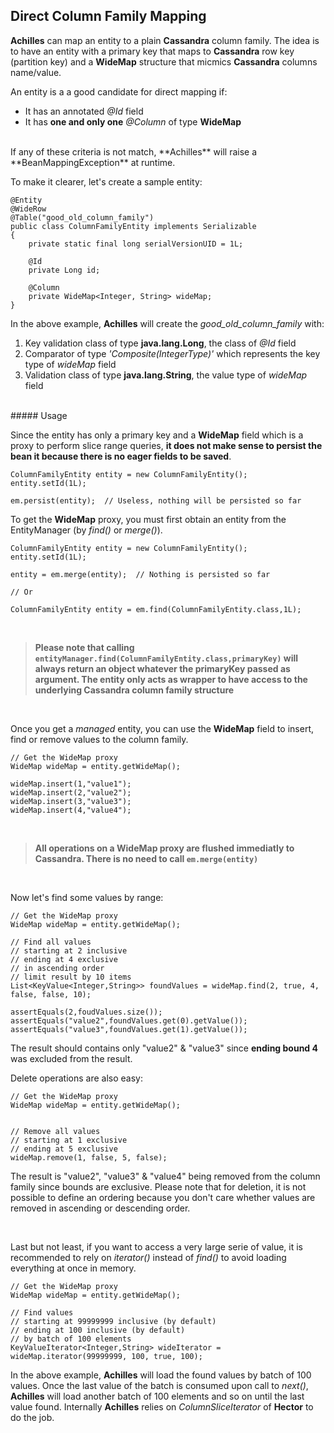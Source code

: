 ## Direct Column Family Mapping

 **Achilles** can map an entity to a plain **Cassandra** column family. The idea is to have an entity with a primary 
 key that maps to **Cassandra** row key (partition key) and a **WideMap** structure that micmics **Cassandra** 
 columns name/value.

 An entity is a a good candidate for direct mapping if:

 - It has an annotated *@Id* field
 - It has **one and only one** *@Column* of type **WideMap** 

<br/>    
 If any of these criteria is not match, **Achilles** will raise a **BeanMappingException** at runtime.
 
 To make it clearer, let's create a sample entity:
 
	@Entity
	@WideRow
	@Table("good_old_column_family")
	public class ColumnFamilyEntity implements Serializable
	{
		private static final long serialVersionUID = 1L;

		@Id
		private Long id;

		@Column
		private WideMap<Integer, String> wideMap;
	} 

 In the above example, **Achilles** will create the *good\_old\_column\_family* with:
 
 1. Key validation class of type **java.lang.Long**, the class of *@Id* field
 2. Comparator of type *'Composite(IntegerType)'* which represents the key type of *wideMap* field
 3. Validation class of type **java.lang.String**, the value type of *wideMap* field

<br/>
##### Usage
 
 Since the entity has only a primary key and a **WideMap** field which is a proxy to perform slice range queries, **it 
 does not make sense to persist the bean it because there is no eager fields to be saved**.
 
	
	ColumnFamilyEntity entity = new ColumnFamilyEntity();
	entity.setId(1L);
		
	em.persist(entity);  // Useless, nothing will be persisted so far
	
	
 To get the **WideMap** proxy, you must first obtain an entity from the EntityManager (by *find()* or *merge()*).
 

	ColumnFamilyEntity entity = new ColumnFamilyEntity();
	entity.setId(1L);
	
	entity = em.merge(entity); 	// Nothing is persisted so far
	
	// Or

	ColumnFamilyEntity entity = em.find(ColumnFamilyEntity.class,1L);

<br/>	

> 	**Please note that calling `entityManager.find(ColumnFamilyEntity.class,primaryKey)` will always return an object 
	whatever the primaryKey passed as argument. The entity only acts as wrapper to have access to the underlying 
	Cassandra column family structure**
 
 
<br/>

 Once you get a *managed* entity, you can use the **WideMap** field to insert, find or remove values to the column family. 
 
	// Get the WideMap proxy
	WideMap wideMap = entity.getWideMap(); 

	wideMap.insert(1,"value1");
	wideMap.insert(2,"value2");
	wideMap.insert(3,"value3");
	wideMap.insert(4,"value4");
	
<br/>

>	**All operations on a WideMap proxy are flushed immediatly to Cassandra. There is no need to call `em.merge(entity)`**

<br/>

 Now let's find some values by range:
	
	// Get the WideMap proxy
	WideMap wideMap = entity.getWideMap(); 
	
	// Find all values 
	// starting at 2 inclusive 
	// ending at 4 exclusive
	// in ascending order
	// limit result by 10 items
	List<KeyValue<Integer,String>> foundValues = wideMap.find(2, true, 4, false, false, 10);
	
	assertEquals(2,foudValues.size());
	assertEquals("value2",foundValues.get(0).getValue());
	assertEquals("value3",foundValues.get(1).getValue());

 The result should contains only "value2" & "value3" since **ending bound 4** was excluded from the result.
 
 Delete operations are also easy:
 
	// Get the WideMap proxy
	WideMap wideMap = entity.getWideMap(); 
	
	
	// Remove all values
	// starting at 1 exclusive
	// ending at 5 exclusive
	wideMap.remove(1, false, 5, false);
	

 The result is "value2", "value3" & "value4" being removed from the column family since bounds are exclusive. Please note that for
 deletion, it is not possible to define an ordering because you don't care whether values are removed in ascending or descending
 order.


<br/>

 Last but not least, if you want to access a very large serie of value, it is recommended to rely on *iterator()* instead of *find()*
 to avoid loading everything at once in memory.
 
 
	// Get the WideMap proxy
	WideMap wideMap = entity.getWideMap(); 

	// Find values
	// starting at 99999999 inclusive (by default)
	// ending at 100 inclusive (by default)
	// by batch of 100 elements
	KeyValueIterator<Integer,String> wideIterator = wideMap.iterator(99999999, 100, true, 100);
		

 In the above example, **Achilles** will load the found values by batch of 100 values. Once the last value of the batch is consumed
 upon call to *next()*, **Achilles** will load another batch of 100 elements and so on until the last value found. Internally
 **Achilles** relies on *ColumnSliceIterator* of **Hector** to do the job.

